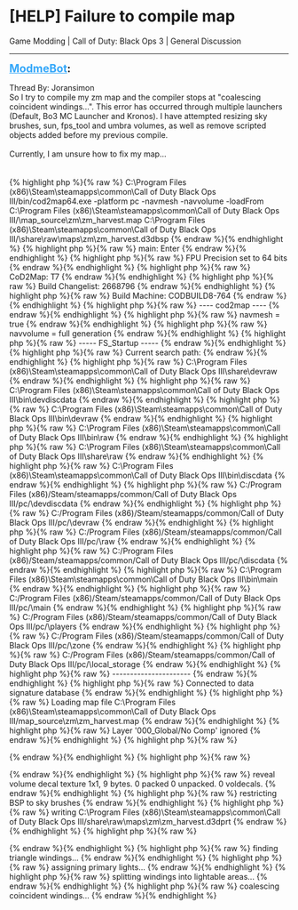 # [HELP] Failure to compile map
Game Modding | Call of Duty: Black Ops 3 | General Discussion

---
<strong style="font-size: 1.4em;"><span style="text-decoration: underline;text-decoration-color: #34a7f9;"><span style="color:#34a7f9;">ModmeBot</span></span>:</strong>

<p>Thread By: Joransimon<br />So I try to compile my zm map and the compiler stops at &quot;coalescing coincident windings...&quot;. This error has occurred through multiple launchers (Default, Bo3 MC Launcher and Kronos). I have attempted resizing sky brushes, sun, fps_tool and umbra volumes, as well as remove scripted objects added before my previous compile. <br /> <br />Currently, I am unsure how to fix my map...<br /> <br /> <br />{% highlight php %}{% raw %}
C:\Program Files (x86)\Steam\steamapps\common\Call of Duty Black Ops III/bin/cod2map64.exe -platform pc -navmesh -navvolume -loadFrom C:\Program Files (x86)\Steam\steamapps\common\Call of Duty Black Ops III/\map_source\zm\zm_harvest.map C:\Program Files (x86)\Steam\steamapps\common\Call of Duty Black Ops III/\share\raw\maps\zm\zm_harvest.d3dbsp
{% endraw %}{% endhighlight %}
{% highlight php %}{% raw %}
main: Enter
{% endraw %}{% endhighlight %}
{% highlight php %}{% raw %}
FPU Precision set to 64 bits
{% endraw %}{% endhighlight %}
{% highlight php %}{% raw %}
CoD2Map: T7
{% endraw %}{% endhighlight %}
{% highlight php %}{% raw %}
Build Changelist: 2668796
{% endraw %}{% endhighlight %}
{% highlight php %}{% raw %}
Build Machine: CODBUILD8-764
{% endraw %}{% endhighlight %}
{% highlight php %}{% raw %}
---- cod2map ----
{% endraw %}{% endhighlight %}
{% highlight php %}{% raw %}
navmesh = true
{% endraw %}{% endhighlight %}
{% highlight php %}{% raw %}
navvolume = full generation
{% endraw %}{% endhighlight %}
{% highlight php %}{% raw %}
----- FS_Startup -----
{% endraw %}{% endhighlight %}
{% highlight php %}{% raw %}
Current search path:
{% endraw %}{% endhighlight %}
{% highlight php %}{% raw %}
C:\Program Files (x86)\Steam\steamapps\common\Call of Duty Black Ops III\share\devraw
{% endraw %}{% endhighlight %}
{% highlight php %}{% raw %}
C:\Program Files (x86)\Steam\steamapps\common\Call of Duty Black Ops III\bin\devdiscdata
{% endraw %}{% endhighlight %}
{% highlight php %}{% raw %}
C:\Program Files (x86)\Steam\steamapps\common\Call of Duty Black Ops III\bin\devraw
{% endraw %}{% endhighlight %}
{% highlight php %}{% raw %}
C:\Program Files (x86)\Steam\steamapps\common\Call of Duty Black Ops III\bin\raw
{% endraw %}{% endhighlight %}
{% highlight php %}{% raw %}
C:\Program Files (x86)\Steam\steamapps\common\Call of Duty Black Ops III\share\raw
{% endraw %}{% endhighlight %}
{% highlight php %}{% raw %}
C:\Program Files (x86)\Steam\steamapps\common\Call of Duty Black Ops III\bin\discdata
{% endraw %}{% endhighlight %}
{% highlight php %}{% raw %}
C:/Program Files (x86)/Steam/steamapps/common/Call of Duty Black Ops III/pc/\devdiscdata
{% endraw %}{% endhighlight %}
{% highlight php %}{% raw %}
C:/Program Files (x86)/Steam/steamapps/common/Call of Duty Black Ops III/pc/\devraw
{% endraw %}{% endhighlight %}
{% highlight php %}{% raw %}
C:/Program Files (x86)/Steam/steamapps/common/Call of Duty Black Ops III/pc/\raw
{% endraw %}{% endhighlight %}
{% highlight php %}{% raw %}
C:/Program Files (x86)/Steam/steamapps/common/Call of Duty Black Ops III/pc/\discdata
{% endraw %}{% endhighlight %}
{% highlight php %}{% raw %}
C:\Program Files (x86)\Steam\steamapps\common\Call of Duty Black Ops III\bin\main
{% endraw %}{% endhighlight %}
{% highlight php %}{% raw %}
C:/Program Files (x86)/Steam/steamapps/common/Call of Duty Black Ops III/pc/\main
{% endraw %}{% endhighlight %}
{% highlight php %}{% raw %}
C:/Program Files (x86)/Steam/steamapps/common/Call of Duty Black Ops III/pc/\players
{% endraw %}{% endhighlight %}
{% highlight php %}{% raw %}
C:/Program Files (x86)/Steam/steamapps/common/Call of Duty Black Ops III/pc/\zone
{% endraw %}{% endhighlight %}
{% highlight php %}{% raw %}
C:/Program Files (x86)/Steam/steamapps/common/Call of Duty Black Ops III/pc/\local_storage
{% endraw %}{% endhighlight %}
{% highlight php %}{% raw %}
----------------------
{% endraw %}{% endhighlight %}
{% highlight php %}{% raw %}
Connected to data signature database
{% endraw %}{% endhighlight %}
{% highlight php %}{% raw %}
Loading map file C:\Program Files (x86)\Steam\steamapps\common\Call of Duty Black Ops III/map_source\zm\zm_harvest.map
{% endraw %}{% endhighlight %}
{% highlight php %}{% raw %}
Layer &#39;000_Global/No Comp&#39; ignored
{% endraw %}{% endhighlight %}
{% highlight php %}{% raw %}

{% endraw %}{% endhighlight %}
{% highlight php %}{% raw %}

{% endraw %}{% endhighlight %}
{% highlight php %}{% raw %}
reveal volume decal texture 1x1, 9 bytes. 0 packed 0 unpacked. 0 voldecals.
{% endraw %}{% endhighlight %}
{% highlight php %}{% raw %}
restricting BSP to sky brushes
{% endraw %}{% endhighlight %}
{% highlight php %}{% raw %}
writing C:\Program Files (x86)\Steam\steamapps\common\Call of Duty Black Ops III/share\raw\maps\zm\zm_harvest.d3dprt
{% endraw %}{% endhighlight %}
{% highlight php %}{% raw %}

{% endraw %}{% endhighlight %}
{% highlight php %}{% raw %}
finding triangle windings...
{% endraw %}{% endhighlight %}
{% highlight php %}{% raw %}
assigning primary lights...
{% endraw %}{% endhighlight %}
{% highlight php %}{% raw %}
splitting windings into lightable areas...
{% endraw %}{% endhighlight %}
{% highlight php %}{% raw %}
coalescing coincident windings...
{% endraw %}{% endhighlight %}
</p>
